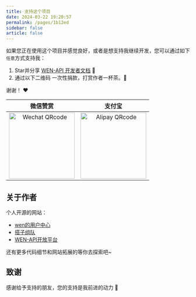 ```yaml
---
title: 支持这个项目
date: 2024-03-22 19:20:57
permalink: /pages/1b12ed
sidebar: false
article: false
---
```


如果您正在使用这个项目并感觉良好，或者是想支持我继续开发，您可以通过如下`任意`方式支持我：

1. Star并分享 [WEN-API 开发者文档](https://github.com/qimu666/qi-api-doc) :rocket:
2. 通过以下二维码 一次性捐款，打赏作者一杯茶。:tea:

谢谢！ :heart:

|                                  微信赞赏                                  |                                   支付宝                                   |
|:----------------------------------------------------------------------:|:-----------------------------------------------------------------------:|
| <img :src="$withBase('/img/zf/wx.jpg')" alt="Wechat QRcode" width=180> | <img :src="$withBase('/img/zf/zfb.jpg')" alt="Alipay QRcode" width=180> |

## 关于作者

个人开源的网站：

- [wen的用户中心](https://www.cwblue.cn)
- [搭子组队](https://www.cwblue.top)
- [WEN-API开放平台](https://wen-api.cwblue.cn)

还有更多代码细节和网站拓展的等你去探索吧~

## 致谢

感谢给予支持的朋友，您的支持是我前进的动力 🎉
